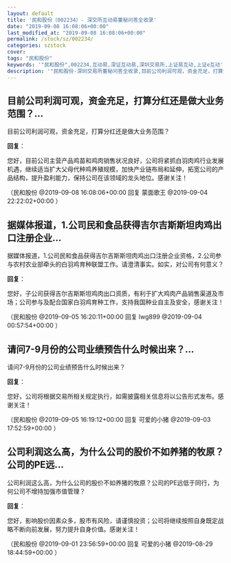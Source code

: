 ```yaml
---
layout: default
title: '民和股份（002234）- 深交所互动易董秘问答全收录'
date: "2019-09-08 16:08:06+00:00"
last_modified_at: "2019-09-08 16:08:06+00:00"
permalink: /stock/sz/002234/
categories: szstock
cover: 
tags: "民和股份"
keywords: '"民和股份",002234,互动易,深证互动易,深圳交易所,上证易互动,上证e互动'
description: '"民和股份-深圳交易所董秘问答全收录,目前公司利润可观，资金充足，打算分红还是做大业务范围？"'
---
```


## 目前公司利润可观，资金充足，打算分红还是做大业务范围？...

目前公司利润可观，资金充足，打算分红还是做大业务范围？

**回复**：

您好，目前公司主营产品鸡苗和鸡肉销售状况良好，公司将紧抓白羽肉鸡行业发展机遇，继续适当扩大父母代种鸡养殖规模，加快产业链布局和延伸，拓宽公司的产品结构，提升盈利能力，保持公司在该领域的龙头地位。感谢关注！ 

（民和股份  @2019-09-08 16:08:06+00:00 回复 蒙面歌王  @2019-09-04 22:22:02+00:00 ）

## 据媒体报道，1.公司民和食品获得吉尔吉斯斯坦肉鸡出口注册企业...

据媒体报道，1.公司民和食品获得吉尔吉斯斯坦肉鸡出口注册企业资格，2.公司参与农村农业部牵头的白羽鸡育种联盟工作。请澄清事实。如实，对公司有何意义？

**回复**：

您好，子公司获得吉尔吉斯斯坦鸡肉出口资质，有利于扩大鸡肉产品销售渠道及市场；公司参与及配合国家白羽鸡育种工作，支持我国种业自主及安全，感谢关注！ 

（民和股份  @2019-09-05 16:20:11+00:00 回复 lwg899  @2019-09-04 00:57:54+00:00 ）

## 请问7-9月份的公司业绩预告什么时候出来？...

请问7-9月份的公司业绩预告什么时候出来？

**回复**：

您好，公司将根据交易所相关规定执行，如需披露相关信息将以公告形式发布。感谢关注！ 

（民和股份  @2019-09-05 16:19:12+00:00 回复 可爱的小猪  @2019-09-03 17:52:59+00:00 ）

## 公司利润这么高，为什么公司的股价不如养猪的牧原？公司的PE远...

公司利润这么高，为什么公司的股价不如养猪的牧原？公司的PE远低于同行，为何公司不增持加强市值管理？

**回复**：

您好，影响股价因素众多，股市有风险，请谨慎投资；公司将继续按照自身既定战略不断向前发展，努力提升自身价值。感谢关注！ 

（民和股份  @2019-09-01 23:56:59+00:00 回复 可爱的小猪  @2019-08-29 18:44:59+00:00 ）

